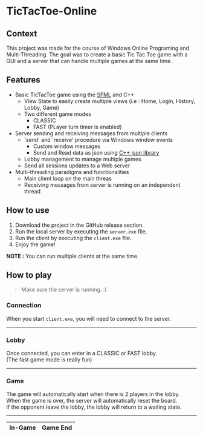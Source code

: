 # TicTacToe-Online
## Context 
This project was made for the course of Windows Online Programing and Multi-Threading.
The goal was to create a basic Tic Tac Toe game with a GUI and a server that can handle multiple games at the same time.

## Features
- Basic TicTacToe game using the [SFML](https://www.sfml-dev.org/) and C++
    - View State to easily create multiple views (i.e : Home, Login, History, Lobby, Game)
    - Two different game modes
        - CLASSIC
        - FAST (PLayer turn timer is enabled)
- Server sending and receiving messages from multiple clients
    - 'send' and 'receive' procedure via Windows window events
        - Custom window messages
        - Send and Read data as json using [C++ json library](https://github.com/nlohmann/json)
    - Lobby management to manage multiple games
    - Send all sessions updates to a Web server
- Multi-threading paradigms and functionalities
    - Main client loop on the main threas
    - Receiving messages from server is running on an independent thread

## How to use
1. Download the project in the GitHub release section.
2. Run the local server by executing the `server.exe` file.
3. Run the client by executing the `client.exe` file.
4. Enjoy the game!

**NOTE :** You can run multiple clients at the same time.

## How to play

> Make sure the server is running. :)

### Connection
When you start `client.exe`, you will need to connect to the server.

---


### Lobby
Once connected, you can enter in a CLASSIC or FAST lobby.  
(The fast game mode is really fun)

---



### Game
The game will automatically start when there is 2 players in the lobby.  
When the game is over, the server will automatically reset the board.  
If the opponent leave the lobby, the lobby will return to a waiting state.

---
|              In-Game               |             Game End             |
|:----------------------------------:|:--------------------------------:|
